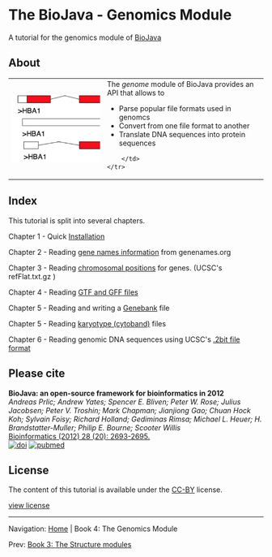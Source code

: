 The BioJava - Genomics Module
=====================================================

A tutorial for the genomics module of [BioJava](http://www.biojava.org)

## About
<table>
    <tr>
        <td>
            <img src="img/genomics.png"/>
        </td>
        <td>
            The <i>genome</i> module of BioJava provides an API that allows to
            <ul>
                <li>Parse popular file formats used in genomcs</li>
                <li>Convert from one file format to another</li>
                <li>Translate DNA sequences into protein sequences</li>                
            </ul>

        </td>
    </tr>
</table>   

## Index

This tutorial is split into several chapters.

Chapter 1 - Quick [Installation](installation.md)

Chapter 2 - Reading [gene names information](genenames.md) from genenames.org

Chapter 3 - Reading [chromosomal positions](chromosomeposition.md) for genes. (UCSC's refFlat.txt.gz )

Chapter 4 - Reading [GTF and GFF files](gff.md)

Chapter 5 - Reading and writing a [Genebank](genebank.md) file

Chapter 5 - Reading [karyotype (cytoband)](karyotype.md) files

Chapter 6 - Reading genomic DNA sequences using UCSC's [.2bit file format](twobit.md)


## Please cite

**BioJava: an open-source framework for bioinformatics in 2012**<br/>
*Andreas Prlic; Andrew Yates; Spencer E. Bliven; Peter W. Rose; Julius Jacobsen; Peter V. Troshin; Mark Chapman; Jianjiong Gao; Chuan Hock Koh; Sylvain Foisy; Richard Holland; Gediminas Rimsa; Michael L. Heuer; H. Brandstatter-Muller; Philip E. Bourne; Scooter Willis* <br/>
[Bioinformatics (2012) 28 (20): 2693-2695.](http://bioinformatics.oxfordjournals.org/content/28/20/2693.abstract) <br/>
[![doi](http://img.shields.io/badge/doi-10.1093%2Fbioinformatics%2Fbts494-blue.svg?style=flat)](http://bioinformatics.oxfordjournals.org/content/28/20/2693.abstract) [![pubmed](http://img.shields.io/badge/pubmed-22877863-blue.svg?style=flat)](http://www.ncbi.nlm.nih.gov/pubmed/22877863)


## License

The content of this tutorial is available under the [CC-BY](http://creativecommons.org/licenses/by/3.0/) license.

[view license](../license.md)



<!--automatically generated footer-->

---

Navigation:
[Home](../README.md)
| Book 4: The Genomics Module

Prev: [Book 3: The Structure modules](../structure/README.md)
